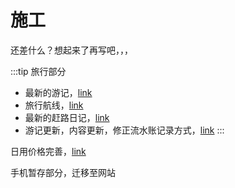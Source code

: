 # 施工

还差什么？想起来了再写吧，，，

:::tip 旅行部分

- 最新的游记，[link](./trip/travelogue/20240508)
- 旅行航线，[link](./trip/flights)
- 最新的赶路日记，[link](./trip/rush-diary)
- 游记更新，内容更新，修正流水账记录方式，[link](./trip/travelogue/)
:::

日用价格完善，[link](./daily/goods-price)

手机暂存部分，迁移至网站
